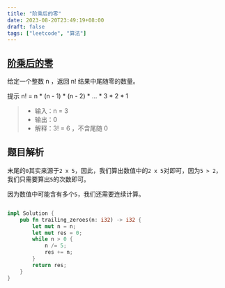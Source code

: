 ```yaml
---
title: "阶乘后的零"
date: 2023-08-20T23:49:19+08:00
draft: false
tags: ["leetcode", "算法"]
---
```


## [阶乘后的零](https://leetcode.cn/problems/factorial-trailing-zeroes/)


给定一个整数 n ，返回 n! 结果中尾随零的数量。

提示 n! = n * (n - 1) * (n - 2) * ... * 3 * 2 * 1

>- 输入：n = 3
>- 输出：0
>- 解释：3! = 6 ，不含尾随 0


## 题目解析

末尾的`0`其实来源于`2 x 5`，因此，我们算出数值中的`2 x 5`对即可，因为`5 > 2`，我们只需要算出`5`的次数即可。


因为数值中可能含有多个`5`，我们还需要连续计算。


```rust

impl Solution {
    pub fn trailing_zeroes(n: i32) -> i32 {
        let mut n = n;
        let mut res = 0;
        while n > 0 {
            n /= 5;
            res += n;
        }
        return res;
    }
}
```
